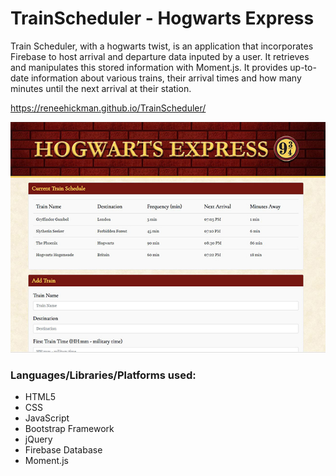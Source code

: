 # TrainScheduler - Hogwarts Express  

Train Scheduler, with a hogwarts twist, is an application that incorporates Firebase to host arrival and departure data inputed by a user. It retrieves and manipulates this stored information with Moment.js. It provides up-to-date information about various trains, their arrival times and how many minutes until the next arrival at their station.

https://reneehickman.github.io/TrainScheduler/

![Preview of Hogwarts Express Train Scheduler](https://github.com/reneehickman/TrainScheduler/blob/master/assets/images/44.JPG)

### Languages/Libraries/Platforms used:
- HTML5
- CSS
- JavaScript
- Bootstrap Framework
- jQuery
- Firebase Database
- Moment.js